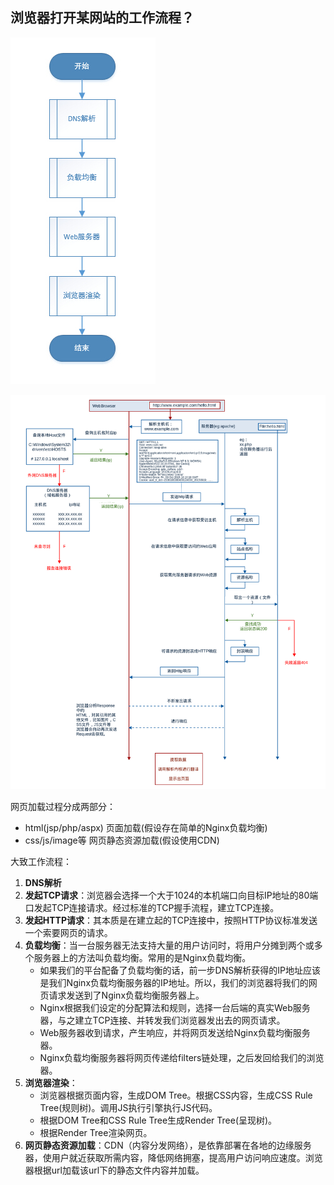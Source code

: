 ## 浏览器打开某网站的工作流程？

![浏览器打开某网站的工作流程](./images/浏览器打开某网站的工作流程1.jpeg)

![浏览器打开某网站的工作流程](./images/浏览器打开某网站的工作流程2.jpeg)

网页加载过程分成两部分：

- html(jsp/php/aspx) 页面加载(假设存在简单的Nginx负载均衡)
- css/js/image等 网页静态资源加载(假设使用CDN)

大致工作流程：

1. **DNS解析**
2. **发起TCP请求**：浏览器会选择一个大于1024的本机端口向目标IP地址的80端口发起TCP连接请求。经过标准的TCP握手流程，建立TCP连接。
3. **发起HTTP请求**：其本质是在建立起的TCP连接中，按照HTTP协议标准发送一个索要网页的请求。
4. **负载均衡**：当一台服务器无法支持大量的用户访问时，将用户分摊到两个或多个服务器上的方法叫负载均衡。常用的是Nginx负载均衡。
   - 如果我们的平台配备了负载均衡的话，前一步DNS解析获得的IP地址应该是我们Nginx负载均衡服务器的IP地址。所以，我们的浏览器将我们的网页请求发送到了Nginx负载均衡服务器上。
   - Nginx根据我们设定的分配算法和规则，选择一台后端的真实Web服务器，与之建立TCP连接、并转发我们浏览器发出去的网页请求。
   - Web服务器收到请求，产生响应，并将网页发送给Nginx负载均衡服务器。
   - Nginx负载均衡服务器将网页传递给filters链处理，之后发回给我们的浏览器。
5. **浏览器渲染**：
   - 浏览器根据页面内容，生成DOM Tree。根据CSS内容，生成CSS Rule Tree(规则树)。调用JS执行引擎执行JS代码。
   - 根据DOM Tree和CSS Rule Tree生成Render Tree(呈现树)。
   - 根据Render Tree渲染网页。
6. **网页静态资源加载**：CDN（内容分发网络），是依靠部署在各地的边缘服务器，使用户就近获取所需内容，降低网络拥塞，提高用户访问响应速度。浏览器根据url加载该url下的静态文件内容并加载。